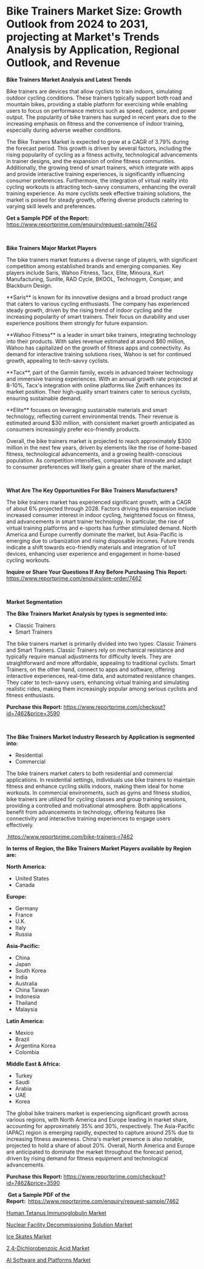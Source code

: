 <p><h1>Bike Trainers Market Size: Growth Outlook from 2024 to 2031, projecting at Market's Trends Analysis by Application, Regional Outlook, and Revenue</h1></p><p><strong>Bike Trainers Market Analysis and Latest Trends</strong></p>
<p><p>Bike trainers are devices that allow cyclists to train indoors, simulating outdoor cycling conditions. These trainers typically support both road and mountain bikes, providing a stable platform for exercising while enabling users to focus on performance metrics such as speed, cadence, and power output. The popularity of bike trainers has surged in recent years due to the increasing emphasis on fitness and the convenience of indoor training, especially during adverse weather conditions.</p><p>The Bike Trainers Market is expected to grow at a CAGR of 3.79% during the forecast period. This growth is driven by several factors, including the rising popularity of cycling as a fitness activity, technological advancements in trainer designs, and the expansion of online fitness communities. Additionally, the growing trend of smart trainers, which integrate with apps and provide interactive training experiences, is significantly influencing consumer preferences. Furthermore, the integration of virtual reality into cycling workouts is attracting tech-savvy consumers, enhancing the overall training experience. As more cyclists seek effective training solutions, the market is poised for steady growth, offering diverse products catering to varying skill levels and preferences.</p></p>
<p><strong>Get a Sample PDF of the Report:&nbsp;</strong> <a href="https://www.reportprime.com/enquiry/request-sample/7462">https://www.reportprime.com/enquiry/request-sample/7462</a></p>
<p>&nbsp;</p>
<p><strong>Bike Trainers Major Market Players</strong></p>
<p><p>The bike trainers market features a diverse range of players, with significant competition among established brands and emerging companies. Key players include Saris, Wahoo Fitness, Tacx, Elite, Minoura, Kurt Manufacturing, Sunlite, RAD Cycle, BKOOL, Technogym, Conquer, and Blackburn Design.</p><p>**Saris** is known for its innovative designs and a broad product range that caters to various cycling enthusiasts. The company has experienced steady growth, driven by the rising trend of indoor cycling and the increasing popularity of smart trainers. Their focus on durability and user experience positions them strongly for future expansion.</p><p>**Wahoo Fitness** is a leader in smart bike trainers, integrating technology into their products. With sales revenue estimated at around $60 million, Wahoo has capitalized on the growth of fitness apps and connectivity. As demand for interactive training solutions rises, Wahoo is set for continued growth, appealing to tech-savvy cyclists.</p><p>**Tacx**, part of the Garmin family, excels in advanced trainer technology and immersive training experiences. With an annual growth rate projected at 8-10%, Tacx's integration with online platforms like Zwift enhances its market position. Their high-quality smart trainers cater to serious cyclists, ensuring sustainable demand.</p><p>**Elite** focuses on leveraging sustainable materials and smart technology, reflecting current environmental trends. Their revenue is estimated around $30 million, with consistent market growth anticipated as consumers increasingly prefer eco-friendly products.</p><p>Overall, the bike trainers market is projected to reach approximately $300 million in the next few years, driven by elements like the rise of home-based fitness, technological advancements, and a growing health-conscious population. As competition intensifies, companies that innovate and adapt to consumer preferences will likely gain a greater share of the market.</p></p>
<p>&nbsp;</p>
<p><strong>What Are The Key Opportunities For Bike Trainers Manufacturers?</strong></p>
<p><p>The bike trainers market has experienced significant growth, with a CAGR of about 6% projected through 2028. Factors driving this expansion include increased consumer interest in indoor cycling, heightened focus on fitness, and advancements in smart trainer technology. In particular, the rise of virtual training platforms and e-sports has further stimulated demand. North America and Europe currently dominate the market, but Asia-Pacific is emerging due to urbanization and rising disposable incomes. Future trends indicate a shift towards eco-friendly materials and integration of IoT devices, enhancing user experience and engagement in home-based cycling workouts.</p></p>
<p><strong>Inquire or Share Your Questions If Any Before Purchasing This Report:</strong> <a href="https://www.reportprime.com/enquiry/pre-order/7462">https://www.reportprime.com/enquiry/pre-order/7462</a></p>
<p>&nbsp;</p>
<p><strong>Market Segmentation</strong></p>
<p><strong>The Bike Trainers Market Analysis by types is segmented into:</strong></p>
<p><ul><li>Classic Trainers</li><li>Smart Trainers</li></ul></p>
<p><p>The bike trainers market is primarily divided into two types: Classic Trainers and Smart Trainers. Classic Trainers rely on mechanical resistance and typically require manual adjustments for difficulty levels. They are straightforward and more affordable, appealing to traditional cyclists. Smart Trainers, on the other hand, connect to apps and software, offering interactive experiences, real-time data, and automated resistance changes. They cater to tech-savvy users, enhancing virtual training and simulating realistic rides, making them increasingly popular among serious cyclists and fitness enthusiasts.</p></p>
<p><strong>Purchase this Report:&nbsp;</strong><a href="https://www.reportprime.com/checkout?id=7462&price=3590">https://www.reportprime.com/checkout?id=7462&price=3590</a></p>
<p>&nbsp;</p>
<p><strong>The Bike Trainers Market Industry Research by Application is segmented into:</strong></p>
<p><ul><li>Residential</li><li>Commercial</li></ul></p>
<p><p>The bike trainers market caters to both residential and commercial applications. In residential settings, individuals use bike trainers to maintain fitness and enhance cycling skills indoors, making them ideal for home workouts. In commercial environments, such as gyms and fitness studios, bike trainers are utilized for cycling classes and group training sessions, providing a controlled and motivational atmosphere. Both applications benefit from advancements in technology, offering features like connectivity and interactive training experiences to engage users effectively.</p></p>
<p><a href="https://www.reportprime.com/bike-trainers-r7462">&nbsp;https://www.reportprime.com/bike-trainers-r7462</a></p>
<p><strong>In terms of Region, the Bike Trainers Market Players available by Region are:</strong></p>
<p>
    <p> <strong> North America: </strong>
        <ul>
            <li>United States</li>
            <li>Canada</li>
        </ul>
        </p> 
    <p> <strong> Europe: </strong>
        <ul>
            <li>Germany</li>
            <li>France</li>
            <li>U.K.</li>
            <li>Italy</li>
            <li>Russia</li>
        </ul>
        </p> 
    <p> <strong> Asia-Pacific: </strong>
        <ul>
            <li>China</li>
            <li>Japan</li>
            <li>South Korea</li>
            <li>India</li>
            <li>Australia</li>
            <li>China Taiwan</li>
            <li>Indonesia</li>
            <li>Thailand</li>
            <li>Malaysia</li>
        </ul>
        </p> 
    <p> <strong> Latin America: </strong>
        <ul>
            <li>Mexico</li>
            <li>Brazil</li>
            <li>Argentina Korea</li>
            <li>Colombia</li>
        </ul>
        </p> 
    <p> <strong> Middle East & Africa: </strong>
        <ul>
            <li>Turkey</li>
            <li>Saudi</li>
            <li>Arabia</li>
            <li>UAE</li>
            <li>Korea</li>
        </ul>
    </p>
    </p>
<p><p>The global bike trainers market is experiencing significant growth across various regions, with North America and Europe leading in market share, accounting for approximately 35% and 30%, respectively. The Asia-Pacific (APAC) region is emerging rapidly, expected to capture around 25% due to increasing fitness awareness. China's market presence is also notable, projected to hold a share of about 20%. Overall, North America and Europe are anticipated to dominate the market throughout the forecast period, driven by rising demand for fitness equipment and technological advancements.</p></p>
<p><strong>Purchase this Report: </strong><a href="https://www.reportprime.com/checkout?id=7462&price=3590">https://www.reportprime.com/checkout?id=7462&price=3590</a></p>
<p>&nbsp;<strong>Get a Sample PDF of the Report:&nbsp;&nbsp;</strong><a href="https://www.reportprime.com/enquiry/request-sample/7462">https://www.reportprime.com/enquiry/request-sample/7462</a></p>
<p><strong></strong></p>
<p><p><a href="https://www.linkedin.com/pulse/booming-human-tetanus-immunoglobulin-market-sector-analysis-mwote?trackingId=gtLdHUVwQp2kQ0jlRDOnZw%3D%3D">Human Tetanus Immunoglobulin Market</a></p><p><a href="https://medium.com/@warren.edmunds45645/what-is-influencing-the-future-of-nuclear-facility-decommissioning-solution-2a672bec2aac">Nuclear Facility Decommissioning Solution Market</a></p><p><a href="https://www.linkedin.com/pulse/ice-skates-market-global-share-ranking-overall-sales-y4zge?trackingId=%2B%2BRloh3KSrqeABJuUpIVKg%3D%3D">Ice Skates Market</a></p><p><a href="https://issuu.com/reportprime-2/docs/24-dichlorobenzoic-acid-market-size_cd7379f16e7234">2,4-Dichlorobenzoic Acid Market</a></p><p><a href="https://medium.com/@warren.edmunds45645/future-trajectory-of-the-ai-software-and-platforms-market-emerging-market-trends-and-forecasts-fdf0713665a9">AI Software and Platforms Market</a></p></p>